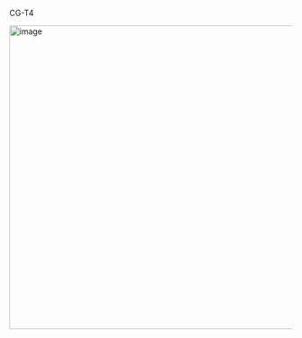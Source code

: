 CG-T4

<img width="1198" height="542" alt="image" src="https://github.com/user-attachments/assets/d445bb7d-a3bd-4c56-bb68-32ac0f49a555" />
